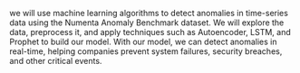 we will use machine learning algorithms to detect anomalies in time-series data using the Numenta Anomaly Benchmark dataset. We will explore the data, preprocess it, and apply techniques such as Autoencoder, LSTM, and Prophet to build our model. With our model, we can detect anomalies in real-time, helping companies prevent system failures, security breaches, and other critical events.
